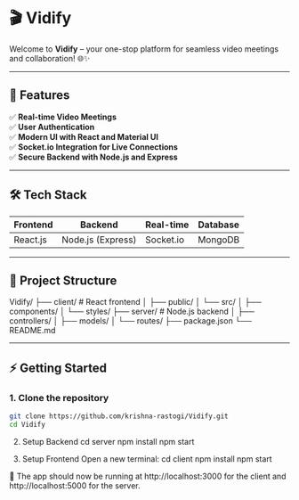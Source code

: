 # 🎬 Vidify

Welcome to **Vidify** – your one-stop platform for seamless video meetings and collaboration! 🌐✨

---

## 🚀 **Features**

✅ **Real-time Video Meetings**  
✅ **User Authentication**  
✅ **Modern UI with React and Material UI**  
✅ **Socket.io Integration for Live Connections**  
✅ **Secure Backend with Node.js and Express**

---

## 🛠️ **Tech Stack**

| Frontend | Backend | Real-time | Database |
| -------- | ------- | --------- | -------- |
| React.js | Node.js (Express) | Socket.io | MongoDB |

---

## 📂 **Project Structure**

Vidify/
├── client/ # React frontend
│ ├── public/
│ └── src/
│ ├── components/
│ └── styles/
├── server/ # Node.js backend
│ ├── controllers/
│ ├── models/
│ └── routes/
├── package.json
└── README.md


---

## ⚡ **Getting Started**

### 1. **Clone the repository**
```bash
git clone https://github.com/krishna-rastogi/Vidify.git
cd Vidify
```
2. Setup Backend
cd server
npm install
npm start

3. Setup Frontend
Open a new terminal:
cd client
npm install
npm start

🔗 The app should now be running at http://localhost:3000 for the client and http://localhost:5000 for the server.

